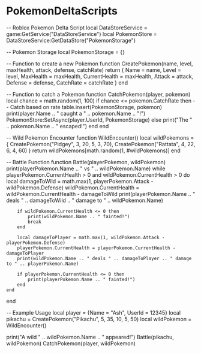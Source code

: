 # PokemonDeltaScripts
-- Roblox Pokemon Delta Script
local DataStoreService = game:GetService("DataStoreService")
local PokemonStore = DataStoreService:GetDataStore("PokemonStorage")

-- Pokemon Storage
local PokemonStorage = {}

-- Function to create a new Pokemon
function CreatePokemon(name, level, maxHealth, attack, defense, catchRate)
    return {
        Name = name,
        Level = level,
        MaxHealth = maxHealth,
        CurrentHealth = maxHealth,
        Attack = attack,
        Defense = defense,
        CatchRate = catchRate
    }
end

-- Function to catch a Pokemon
function CatchPokemon(player, pokemon)
    local chance = math.random(1, 100)
    if chance <= pokemon.CatchRate then  -- Catch based on rate
        table.insert(PokemonStorage, pokemon)
        print(player.Name .. " caught a " .. pokemon.Name .. "!")
        PokemonStore:SetAsync(player.UserId, PokemonStorage)
    else
        print("The " .. pokemon.Name .. " escaped!")
    end
end

-- Wild Pokemon Encounter
function WildEncounter()
    local wildPokemons = {
        CreatePokemon("Pidgey", 3, 20, 5, 3, 70),
        CreatePokemon("Rattata", 4, 22, 6, 4, 60)
    }
    return wildPokemons[math.random(1, #wildPokemons)]
end

-- Battle Function
function Battle(playerPokemon, wildPokemon)
    print(playerPokemon.Name .. " vs " .. wildPokemon.Name)
    while playerPokemon.CurrentHealth > 0 and wildPokemon.CurrentHealth > 0 do
        local damageToWild = math.max(1, playerPokemon.Attack - wildPokemon.Defense)
        wildPokemon.CurrentHealth = wildPokemon.CurrentHealth - damageToWild
        print(playerPokemon.Name .. " deals " .. damageToWild .. " damage to " .. wildPokemon.Name)
        
        if wildPokemon.CurrentHealth <= 0 then
            print(wildPokemon.Name .. " fainted!")
            break
        end
        
        local damageToPlayer = math.max(1, wildPokemon.Attack - playerPokemon.Defense)
        playerPokemon.CurrentHealth = playerPokemon.CurrentHealth - damageToPlayer
        print(wildPokemon.Name .. " deals " .. damageToPlayer .. " damage to " .. playerPokemon.Name)
        
        if playerPokemon.CurrentHealth <= 0 then
            print(playerPokemon.Name .. " fainted!")
        end
    end
end

-- Example Usage
local player = {Name = "Ash", UserId = 12345}
local pikachu = CreatePokemon("Pikachu", 5, 35, 10, 5, 50)
local wildPokemon = WildEncounter()

print("A wild " .. wildPokemon.Name .. " appeared!")
Battle(pikachu, wildPokemon)
CatchPokemon(player, wildPokemon)
